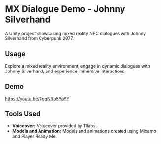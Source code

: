 # MX Dialogue Demo - Johnny Silverhand

A Unity project showcasing mixed reality NPC dialogues with Johnny Silverhand from Cyberpunk 2077.

## Usage

Explore a mixed reality environment, engage in dynamic dialogues with Johnny Silverhand, and experience immersive interactions.

## Demo

https://youtu.be/4gqNRb5YoYY

## Tools Used

- **Voiceover:** Voiceover provided by 11labs.
- **Models and Animation:** Models and animations created using Mixamo and Player Ready Me.
